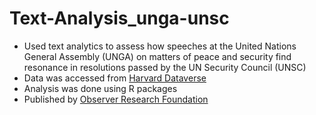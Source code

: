 # Text-Analysis_unga-unsc
- Used text analytics to assess how speeches at the United Nations General Assembly (UNGA) on matters of peace and security find resonance in resolutions passed by the UN Security Council (UNSC)
- Data was accessed from [Harvard Dataverse](https://dataverse.harvard.edu/dataset.xhtml?persistentId=doi:10.7910/DVN/0TJX8Y)
- Analysis was done using R packages
- Published by [Observer Research Foundation](https://www.orfonline.org/research/between-general-assembly-debates-and-security-council-resolutions-finding-coherence-in-the-un-system)
